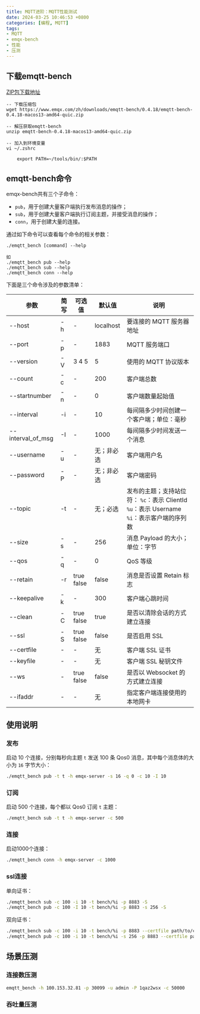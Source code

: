 ```yaml
---
title: MQTT进阶：MQTT性能测试
date: 2024-03-25 10:46:53 +0800
categories: [编程, MQTT]
tags:
- MQTT
- emqx-bench
- 性能
- 压测
---
```


## 下载emqtt-bench

[ZIP包下载地址](https://www.emqx.com/zh/downloads-and-install?product=emqtt-bench&version=0.4.18&os=macOS13&oslabel=macOS+13)

```shell
-- 下载压缩包
wget https://www.emqx.com/zh/downloads/emqtt-bench/0.4.18/emqtt-bench-0.4.18-macos13-amd64-quic.zip

-- 解压获取emqtt-bench
unzip emqtt-bench-0.4.18-macos13-amd64-quic.zip

-- 加入到环境变量
vi ~/.zshrc

	export PATH=~/tools/bin/:$PATH
```

## emqtt-bench命令

emqx-bench共有三个子命令：

- `pub`，用于创建大量客户端执行发布消息的操作；
- `sub`，用于创建大量客户端执行订阅主题，并接受消息的操作；
- `conn`，用于创建大量的连接。

通过如下命令可以查看每个命令的相关参数：

```shell
./emqtt_bench [command] --help

如
./emqtt_bench pub --help
./emqtt_bench sub --help
./emqtt_bench conn --help
```

下面是三个命令涉及的参数清单：

| 参数              | 简写 | 可选值     | 默认值     | 说明                                                         |
| ----------------- | ---- | ---------- | ---------- | ------------------------------------------------------------ |
| --host            | -h   | -          | localhost  | 要连接的 MQTT 服务器地址                                     |
| --port            | -p   | -          | 1883       | MQTT 服务端口                                                |
| --version         | -V   | 3 4 5      | 5          | 使用的 MQTT 协议版本                                         |
| --count           | -c   | -          | 200        | 客户端总数                                                   |
| --startnumber     | -n   | -          | 0          | 客户端数量起始值                                             |
| --interval        | -i   | -          | 10         | 每间隔多少时间创建一个客户端；单位：毫秒                     |
| --interval_of_msg | -I   | -          | 1000       | 每间隔多少时间发送一个消息                                   |
| --username        | -u   | -          | 无；非必选 | 客户端用户名                                                 |
| --password        | -P   | -          | 无；非必选 | 客户端密码                                                   |
| --topic           | -t   | -          | 无；必选   | 发布的主题；支持站位符： `%c`：表示 ClientId `%u`：表示 Username `%i`：表示客户端的序列数 |
| --size            | -s   | -          | 256        | 消息 Payload 的大小；单位：字节                              |
| --qos             | -q   | -          | 0          | QoS 等级                                                     |
| --retain          | -r   | true false | false      | 消息是否设置 Retain 标志                                     |
| --keepalive       | -k   | -          | 300        | 客户端心跳时间                                               |
| --clean           | -C   | true false | true       | 是否以清除会话的方式建立连接                                 |
| --ssl             | -S   | true false | false      | 是否启用 SSL                                                 |
| --certfile        | -    | -          | 无         | 客户端 SSL 证书                                              |
| --keyfile         | -    | -          | 无         | 客户端 SSL 秘钥文件                                          |
| --ws              | -    | true false | false      | 是否以 Websocket 的方式建立连接                              |
| --ifaddr          | -    | -          | 无         | 指定客户端连接使用的本地网卡                                 |

## 使用说明

### 发布

启动 10 个连接，分别每秒向主题 `t` 发送 100 条 Qos0 消息，其中每个消息体的大小为 `16` 字节大小：

```sh
./emqtt_bench pub -t t -h emqx-server -s 16 -q 0 -c 10 -I 10
```

### 订阅

启动 500 个连接，每个都以 Qos0 订阅 `t` 主题：

```sh
./emqtt_bench sub -t t -h emqx-server -c 500
```

### 连接

启动1000个连接：

```sh
./emqtt_bench conn -h emqx-server -c 1000
```

### ssl连接

单向证书：

```bash
./emqtt_bench sub -c 100 -i 10 -t bench/%i -p 8883 -S
./emqtt_bench pub -c 100 -I 10 -t bench/%i -p 8883 -s 256 -S
```

双向证书：

```sh
./emqtt_bench sub -c 100 -i 10 -t bench/%i -p 8883 --certfile path/to/client-cert.pem --keyfile path/to/client-key.pem
./emqtt_bench pub -c 100 -i 10 -t bench/%i -s 256 -p 8883 --certfile path/to/client-cert.pem --keyfile path/to/client-key.pem
```

## 场景压测

### 连接数压测

```sh
emqtt_bench -h 100.153.32.81 -p 30099 -u admin -P 1qaz2wsx -c 50000
```



### 吞吐量压测

